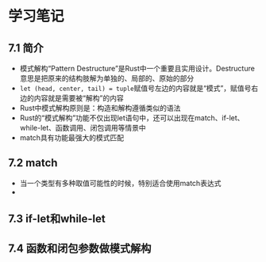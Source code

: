 # 学习笔记

## 7.1 简介

* 模式解构“Pattern Destructure”是Rust中一个重要且实用设计。Destructure意思是把原来的结构肢解为单独的、局部的、原始的部分
* ` let (head, center, tail) = tuple `赋值号左边的内容就是“模式”，赋值号右边的内容就是需要被“解构”的内容
* Rust中模式解构原则是：构造和解构遵循类似的语法
* Rust的“模式解构”功能不仅出现let语句中，还可以出现在match、if-let、while-let、函数调用、闭包调用等情景中
* match具有功能最强大的模式匹配

## 7.2 match

* 当一个类型有多种取值可能性的时候，特别适合使用match表达式
* 

## 7.3 if-let和while-let

## 7.4 函数和闭包参数做模式解构
